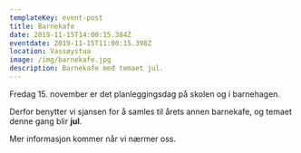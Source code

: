 ```yaml
---
templateKey: event-post
title: Barnekafe
date: 2019-11-15T14:00:15.384Z
eventdate: 2019-11-15T11:00:15.398Z
location: Vassøystua
image: /img/barnekafe.jpg
description: Barnekafe med temaet jul.
---
```


Fredag 15. november er det planleggingsdag på skolen og i barnehagen.

Derfor benytter vi sjansen for å samles til årets annen barnekafe, og temaet denne gang blir **jul**.

Mer informasjon kommer når vi nærmer oss.